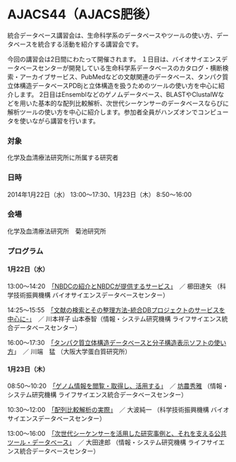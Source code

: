 # AJACS44（AJACS肥後）

統合データベース講習会は、生命科学系のデータベースやツールの使い方、データベースを統合する活動を紹介する講習会です。

今回の講習会は2日間にわたって開催されます。 １日目は、バイオサイエンスデータベースセンターが開発している生命科学系データベースのカタログ・横断検索・アーカイブサービス、PubMedなどの文献関連のデータベース、タンパク質立体構造データベースPDBjと立体構造を扱うためのツールの使い方を中心に紹介します。 2日目はEnsemblなどのゲノムデータベース、BLASTやClustalWなどを用いた基本的な配列比較解析、次世代シーケンサーのデータベースならびに解析ツールの使い方を中心に紹介します。参加者全員がハンズオンでコンピュータを使いながら講習を行います。

### 対象
化学及血清療法研究所に所属する研究者
### 日時
2014年1月22日（水） 13:00～17:30、1月23日（木） 8:50～16:00
### 会場
化学及血清療法研究所　菊池研究所
### プログラム
#### 1月22日（水）
13:00～14:20　[「NBDCの紹介とNBDCが提供するサービス」](01_kushida)　／ 櫛田達矢 （科学技術振興機構 バイオサイエンスデータベースセンター）

14:25～15:55　[「文献の検索とその整理方法-統合DBプロジェクトのサービスを中心に-」](02_kawamoto)　／ 川本祥子 山本泰智（情報・システム研究機構 ライフサイエンス統合データベースセンター）

16:00～17:30　[「タンパク質立体構造データベースと分子構造表示ソフトの使い方](03_kawabata)」　／ 川端　猛 （大阪大学蛋白質研究所）
#### 1月23日（木）
08:50～10:20　[「ゲノム情報を閲覧・取得し、活用する」](04_bono)　／ [坊農秀雅](http://bonohu.jp/) （情報・システム研究機構 ライフサイエンス統合データベースセンター）

10:30～12:00　[「配列比較解析の実際」](05_onami)　／ 大波純一 （科学技術振興機構 バイオサイエンスデータベースセンター）

13:00～16:00　[「次世代シーケンサーを活用した研究事例と、それを支える公共ツール・データベース」](06_ohta)　／ 大田達郎 （情報・システム研究機構 ライフサイエンス統合データベースセンター）
